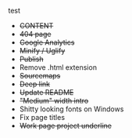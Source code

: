 test
<ul>
	<li><del>CONTENT</del></li>
	<li><del>404 page</del></li>
	<li><del>Google Analytics</del></li>
	<li><del>Minify / Uglify</del></li>
	<li><del>Publish</del></li>
	<li>Remove .html extension</li>
	<li><del>Sourcemaps</del></li>
	<li><del>Deep link</del></li>
	<li><del>Update README</del></li>
	<li><del>"Medium" width intro</del></li>
	<li>Shitty looking fonts on Windows</li>
	<li>Fix page titles</li>
	<li><del>Work page project underline</del></li>
</ul>